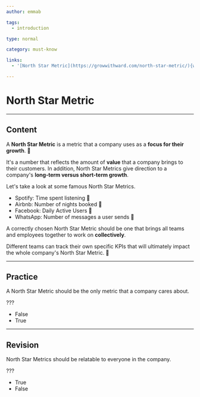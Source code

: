```yaml
---
author: emmab

tags:
  - introduction

type: normal

category: must-know

links:
  - '[North Star Metric](https://growwithward.com/north-star-metric/){website}'

---
```


# North Star Metric

---
## Content

A **North Star Metric** is a metric that a company uses as a **focus for their growth**. 🌟

It's a number that reflects the amount of **value** that a company brings to their customers. In addition, North Star Metrics give direction to a company's **long-term versus short-term growth**.

Let's take a look at some famous North Star Metrics.

- Spotify: Time spent listening 🎵
- Airbnb: Number of nights booked 🛌
- Facebook: Daily Active Users 👫
- WhatsApp: Number of messages a user sends 💬

A correctly chosen North Star Metric should be one that brings all teams and employees together to work on **collectively**. 

Different teams can track their own specific KPIs that will ultimately impact the whole company's North Star Metric. 💫


---
## Practice

A North Star Metric should be the only metric that a company cares about.

???

* False
* True

---
## Revision

North Star Metrics should be relatable to everyone in the company.

???

* True
* False